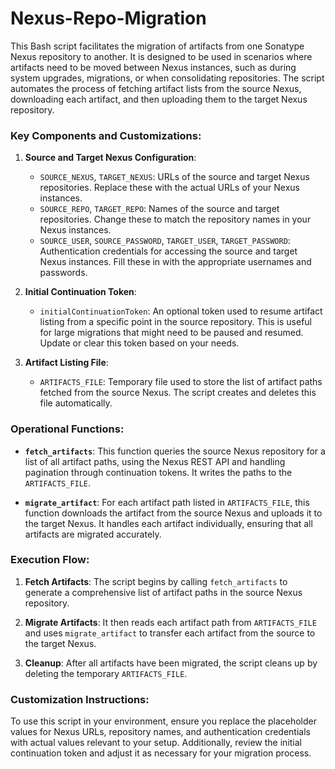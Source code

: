 # Nexus-Repo-Migration
This Bash script facilitates the migration of artifacts from one Sonatype Nexus repository to another. It is designed to be used in scenarios where artifacts need to be moved between Nexus instances, such as during system upgrades, migrations, or when consolidating repositories. The script automates the process of fetching artifact lists from the source Nexus, downloading each artifact, and then uploading them to the target Nexus repository.

### Key Components and Customizations:

1. **Source and Target Nexus Configuration**:
    - `SOURCE_NEXUS`, `TARGET_NEXUS`: URLs of the source and target Nexus repositories. Replace these with the actual URLs of your Nexus instances.
    - `SOURCE_REPO`, `TARGET_REPO`: Names of the source and target repositories. Change these to match the repository names in your Nexus instances.
    - `SOURCE_USER`, `SOURCE_PASSWORD`, `TARGET_USER`, `TARGET_PASSWORD`: Authentication credentials for accessing the source and target Nexus instances. Fill these in with the appropriate usernames and passwords.

2. **Initial Continuation Token**:
    - `initialContinuationToken`: An optional token used to resume artifact listing from a specific point in the source repository. This is useful for large migrations that might need to be paused and resumed. Update or clear this token based on your needs.

3. **Artifact Listing File**:
    - `ARTIFACTS_FILE`: Temporary file used to store the list of artifact paths fetched from the source Nexus. The script creates and deletes this file automatically.

### Operational Functions:

- **`fetch_artifacts`**: This function queries the source Nexus repository for a list of all artifact paths, using the Nexus REST API and handling pagination through continuation tokens. It writes the paths to the `ARTIFACTS_FILE`.

- **`migrate_artifact`**: For each artifact path listed in `ARTIFACTS_FILE`, this function downloads the artifact from the source Nexus and uploads it to the target Nexus. It handles each artifact individually, ensuring that all artifacts are migrated accurately.

### Execution Flow:

1. **Fetch Artifacts**: The script begins by calling `fetch_artifacts` to generate a comprehensive list of artifact paths in the source Nexus repository.

2. **Migrate Artifacts**: It then reads each artifact path from `ARTIFACTS_FILE` and uses `migrate_artifact` to transfer each artifact from the source to the target Nexus.

3. **Cleanup**: After all artifacts have been migrated, the script cleans up by deleting the temporary `ARTIFACTS_FILE`.

### Customization Instructions:

To use this script in your environment, ensure you replace the placeholder values for Nexus URLs, repository names, and authentication credentials with actual values relevant to your setup. Additionally, review the initial continuation token and adjust it as necessary for your migration process.

